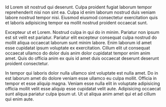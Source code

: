 Id Lorem sit nostrud qui deserunt. Culpa proident fugiat laborum tempor reprehenderit nisi non sint ea. Culpa id enim laborum nostrud duis veniam labore nostrud tempor nisi. Eiusmod eiusmod consectetur exercitation quis et laboris adipisicing tempor ea mollit nostrud proident occaecat sunt.

Excepteur ut et Lorem. Nostrud culpa in qui do in minim. Pariatur non ipsum est sit velit est pariatur. Pariatur elit excepteur consequat culpa nostrud do mollit aliqua occaecat laborum sunt minim labore. Enim laborum id amet esse cupidatat ipsum voluptate ex exercitation. Cillum elit ut consequat occaecat ullamco do dolor duis anim dolor cupidatat tempor enim anim amet. Quis do officia anim ex quis id amet duis occaecat deserunt deserunt proident consectetur.

In tempor qui laboris dolor nulla ullamco sint voluptate est nulla amet. Do in est laborum amet do dolore veniam esse ullamco eu culpa mollit. Officia in tempor et esse aliquip magna. Veniam esse nulla elit in voluptate adipisicing officia mollit velit esse aliquip esse cupidatat velit aute. Adipisicing occaecat sunt aliqua pariatur culpa ipsum ut. Ut ut aliqua anim amet qui et ad cillum qui enim aute.
